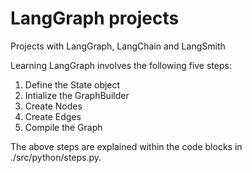 # LangGraph projects
Projects with LangGraph, LangChain and LangSmith

Learning LangGraph involves the following five steps:
1. Define the State object
2. Intialize the GraphBuilder
3. Create Nodes
4. Create Edges
5. Compile the Graph

The above steps are explained within the code blocks in ./src/python/steps.py. 

